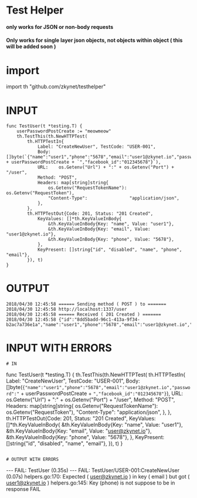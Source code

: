 # Test Helper
#### only works for JSON or non-body requests
#### Only works for single layer json objects, not objects within object  ( this will be added soon )

# import
import th "github.com/zkynet/testhelper"

# INPUT
```
func TestUser(t *testing.T) {
	userPasswordPostCreate := "meowmeow"
	th.TestThis(th.NewHTTPTest(
		th.HTTPTestIn{
			Label: "CreateNewUser", TestCode: "USER-001",
			Body:   []byte(`{"name":"user1","phone":"5678","email":"user1@zkynet.io","password":"` + userPasswordPostCreate + `","facebook_id":"012345678"}`),
			URL:    os.Getenv("Url") + ":" + os.Getenv("Port") + "/user",
			Method: "POST",
			Headers: map[string]string{
				os.Getenv("RequestTokenName"): os.Getenv("RequestToken"),
				"Content-Type":                "application/json",
			},
		},
		th.HTTPTestOut{Code: 201, Status: "201 Created",
			KeyValues: []*th.KeyValueInBody{
				&th.KeyValueInBody{Key: "name", Value: "user1"},
				&th.KeyValueInBody{Key: "email", Value: "user1@zkynet.io"},
				&th.KeyValueInBody{Key: "phone", Value: "5678"},
			},
			KeyPresent: []string{"id", "disabled", "name", "phone", "email"},
		}), t)
}
```

# OUTPUT
```
2018/04/30 12:45:58 ====== Sending method ( POST ) to =======
2018/04/30 12:45:58 http://localhost:1337/user
2018/04/30 12:45:58 ====== Received ( 201 Created ) =======
2018/04/30 12:45:58 {"id":"8dd5badd-96c1-413a-9f34-b2ac7a736e1a","name":"user1","phone":"5678","email":"user1@zkynet.io","disabled":false}
```


# INPUT WITH ERRORS
```
# IN
```
func TestUser(t *testing.T) {
	th.TestThis(th.NewHTTPTest(
		th.HTTPTestIn{
			Label: "CreateNewUser", TestCode: "USER-001",
			Body:   []byte(`{"name":"user1","phone":"5678","email":"user1@zkynet.io","password":"` + userPasswordPostCreate + `","facebook_id":"012345678"}`),
			URL:    os.Getenv("Url") + ":" + os.Getenv("Port") + "/user",
			Method: "POST",
			Headers: map[string]string{
				os.Getenv("RequestTokenName"): os.Getenv("RequestToken"),
				"Content-Type":                "application/json",
			},
		},
		th.HTTPTestOut{Code: 201, Status: "201 Created",
			KeyValues: []*th.KeyValueInBody{
				&th.KeyValueInBody{Key: "name", Value: "user1"},
				&th.KeyValueInBody{Key: "email", Value: "user@zkynet.io"},
				&th.KeyValueInBody{Key: "phone", Value: "5678"},
			},
			KeyPresent: []string{"id", "disabled", "name", "email"},
		}), t)
}
```

# OUTPUT WITH ERRORS
```
--- FAIL: TestUser (0.35s)
    --- FAIL: TestUser/USER-001:CreateNewUser (0.07s)
        helpers.go:170: Expected ( user@zkynet.io ) in key ( email ) but got ( user1@zkynet.io )
        helpers.go:145: Key (phone) is not suppose to be in response
FAIL
```